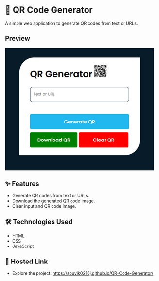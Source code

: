 # 📱 QR Code Generator

A simple web application to generate QR codes from text or URLs.
## Preview
![App Screenshot](assets/SS_project.png)
## ✨ Features

- Generate QR codes from text or URLs.
- Download the generated QR code image.
- Clear input and QR code image.

## 🛠️ Technologies Used

- HTML
- CSS
- JavaScript
## 🔗 Hosted Link
- Explore the project: https://souvik0216j.github.io/QR-Code-Generator/

